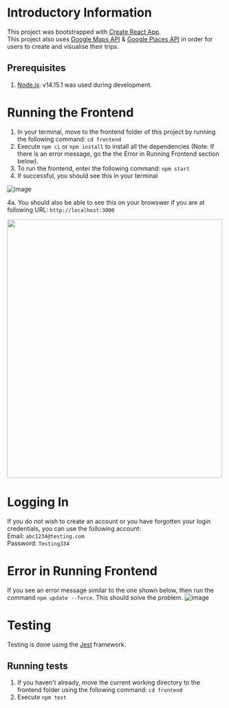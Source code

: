 # Introductory Information

This project was bootstrapped with [Create React App](https://github.com/facebook/create-react-app).  
This project also uses [Google Maps API](https://developers.google.com/maps/gmp-get-started) & [Google Places API](https://developers.google.com/maps/documentation/places/web-service/overview) in order for users to create and visualise their trips.

## Prerequisites
1. [Node.js](https://nodejs.org/en/): v14.15.1 was used during development.

# Running the Frontend
1. In your terminal, move to the frontend folder of this project by running the following command: `cd frontend`
2. Execute `npm ci` or `npm install` to install all the dependencies (Note: If there is an error message, go the the Error in Running Frontend section below).
3. To run the frontend, enter the following command: `npm start`
4. If successful, you should see this in your terminal 

![image](https://user-images.githubusercontent.com/55341679/117530782-24abed80-b033-11eb-87f5-1674b2ef6658.png)

4a. You should also be able to see this on your browswer if you are at following URL: `http://localhost:3000`

<img src="https://user-images.githubusercontent.com/55341679/117530909-d6e3b500-b033-11eb-9450-a33fb8f347c9.png" width="500" height="600">

# Logging In
If you do not wish to create an account or you have forgotten your login credentials, you can use the following account:  
Email: `abc1234@testing.com`  
Password: `Testing334`

# Error in Running Frontend
If you see an error message similar to the one shown below, then run the command `npm update --force`. This should solve the problem.
![image](https://user-images.githubusercontent.com/55341679/117530319-946ca900-b030-11eb-993e-4d086abe1dfc.png)

# Testing
Testing is done using the [Jest](https://jestjs.io/) framework.

## Running tests
1. If you haven't already, move the current working directory to the frontend folder using the following command: `cd frontend`
2. Execute `npm test`
